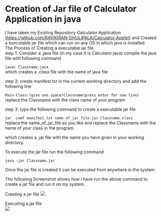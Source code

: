 # Creation of Jar file of Calculator Application in java

I have taken my Existing Repository Calculator Application (https://github.com/RAVIKIRAN-DHULIPALA/Calculator-Applet) and Created a executable jar file which can run on any OS in which java is installed. \
The Process of Creating a executable jar file \
step 1: Consider a .java file (in my case it is Calculator.java) compile the java file with following command 

```javac Classname.java```     
which creates a .class file with the name of java file 
        
step 2: create manifest.txt in the current working directory and add the following line 

```Main-Class:(give one space)Classname(press enter for new line) ``` \
replace the Classname with the class name of your program

step 3: type the following command to create a executable jar file 

```jar -cvmf manifest.txt name_of_jar_file.jar Classname.class``` \
replace the name_of_jar_file as you like and replace the Classname with the name of your class in the program.  

which creates a .jar file with the name you have given in your working directory. 

To execute the jar file run the following command 

```java -jar Classname.jar``` 

Once the jar file is created it can be executed from anywhere in the system.  

The following Screenshot shows how i have run the above command to create a jar file and run it on my system.

Creating a jar file
![](command.PNG)

Executing a jar file \
![](run.PNG)
